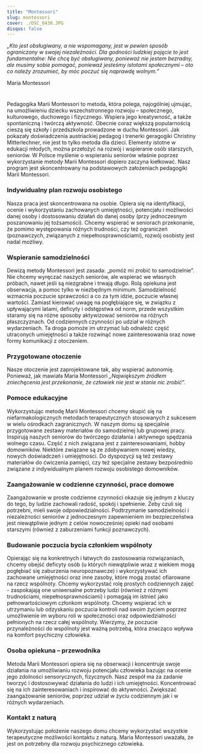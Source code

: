 ```yaml
---
title: "Montessori"
slug: montessori
cover: ./DSC_0430.JPG
disqus: false
---
```

_„Kto jest obsługiwany, a nie wspomagany, jest w pewien sposób ograniczony w swojej niezależności. Dla godności ludzkiej pojęcie to jest fundamentalne: Nie chcę być obsługiwany, ponieważ nie jestem bezradny, ale musimy sobie pomagać, ponieważ jesteśmy istotami społecznymi – oto co należy zrozumieć, by móc poczuć się naprawdę wolnym.”_

Maria Montessori

#
Pedagogika Marii Montessori to metoda, która polega, najogólniej ujmując, na umożliwieniu dziecku wszechstronnego rozwoju – społecznego, kulturowego, duchowego i fizycznego. Wspiera jego kreatywność, a także spontaniczną i twórczą aktywność. Obecnie coraz większą popularnością cieszą się szkoły i przedszkola prowadzone w duchu Montessori. Jak pokazały doświadczenia austriackiej pedagog i trenerki geragogiki Christiny Mitterlechner, nie jest to tylko metoda dla dzieci. Elementy istotne w edukacji młodych, można przełożyć na rozwój i wspieranie osób starszych, seniorów. W Polsce myślenie o wspieraniu seniorów właśnie poprzez wykorzystanie metody Marii Montessori dopiero zaczyna kiełkować. Nasz program jest skoncentrowany na podstawowych założeniach pedagogiki Marii Montessori.

### Indywidualny plan rozwoju osobistego
Nasza praca jest skoncentrowana na osobie.  Opiera się na identyfikacji, ocenie i wykorzystaniu zachowanych umiejętności, potencjału i możliwości danej osoby i dostosowaniu działań do danej osoby (przy jednoczesnym poszanowaniu jej tożsamości). Chcemy wspierać w seniorach przekonanie, że pomimo występowania różnych trudności, czy też ograniczeń (poznawczych, związanych z niepełnosprawnościami), rozwój osobisty jest nadal możliwy.

### Wspieranie samodzielności
Dewizą metody Montessori  jest zasada: „pomóż mi zrobić to samodzielnie”. Nie chcemy wyręczać naszych seniorów, ale wspierać we własnych próbach, nawet jeśli są niezgrabne i trwają długo. Rolą opiekuna jest obserwacja, a pomoc tylko w niezbędnym minimum. Samodzielność wzmacnia poczucie sprawczości a co za tym idzie, poczucie własnej wartości. 
Zamiast kierować uwagę na pogłębiające się, w związku z upływającymi latami, deficyty i odstępstwa od norm, przede wszystkim staramy się na różne sposoby aktywizować seniorów na różnych płaszczyznach. Od codziennych czynności po udział w różnych wydarzeniach.  Ta droga pomoże im utrzymać lub odnaleźć część utraconych umiejętności a także rozwinąć nowe zainteresowania oraz nowe formy komunikacji z otoczeniem.

### Przygotowane otoczenie
Nasze otoczenie jest zaprojektowane tak, aby wspierać autonomię.  Ponieważ, jak mawiała Maria Montessori _„Największym źródłem zniechęcenia jest przekonanie, że człowiek nie jest w stanie nic zrobić”._

### Pomoce edukacyjne
Wykorzystując metodę Marii Montessori chcemy skupić się na niefarmakologicznych metodach terapeutycznych stosowanych z sukcesem w wielu ośrodkach zagranicznych. 
 W naszym domu są specjalnie przygotowane zestawy materiałów do samodzielnej lub grupowej pracy. Inspirują naszych seniorów do twórczego działania i aktywnego spędzania wolnego czasu. Część z nich związana jest z zainteresowaniami, hobby domowników.  Niektóre związane są ze zdobywaniem nowej wiedzy, nowych doświadczeń i umiejętności.
Do dyspozycji są też zestawy materiałów do ćwiczenia pamięci, czy też specjalne zestawy bezpośrednio związane z indywidualnym planem rozwoju osobistego domowników.  

### Zaangażowanie w codzienne czynności, prace domowe
Zaangażowanie w proste codzienne czynności okazuje się jednym z kluczy do tego, by ludzie zachowali radość, spokój i spełnienie. Żeby czuli się potrzebni, mieli swoje odpowiedzialności.  Podtrzymanie samodzielności i niezależności seniorów z jednoczesnym zapewnieniem im bezpieczeństwa jest  niewątpliwie jednym z celów nowocześniej opieki nad osobami starszymi (również z zaburzeniami funkcji poznawczych).

### Budowanie poczucia bycia członkiem wspólnoty
Opierając się na konkretnych i łatwych do zastosowania rozwiązaniach, chcemy obejść deficyty osób (u których niewątpliwie wraz z wiekiem mogą pogłębiać się zaburzenia neuropoznawcze)  i wykorzystywać ich zachowane umiejętności oraz inne zasoby, które mogą zostać ofiarowane na rzecz wspólnoty. Chcemy wykorzystać rolę prostych codziennych zajęć -  zaspokajają one uniwersalne potrzeby ludzi  (również z różnymi trudnościami, niepełnosprawnościami) i pomagają im istnieć jako pełnowartościowym członkom wspólnoty. Chcemy wspierać ich w utrzymaniu lub odzyskaniu poczucia kontroli nad swoim życiem poprzez umożliwienie im wyboru roli w społeczności oraz odpowiedzialności pełnionych na rzecz całej wspólnoty. Wierzymy, że poczucie przynależności do wspólnoty jest ważną potrzebą, która znacząco wpływa na komfort psychiczny człowieka.

### Osoba opiekuna – przewodnika
Metoda Marii Montessori opiera się na obserwacji i koncentruje swoje działania na umożliwianiu rozwoju potencjału człowieka bazując na ocenie jego zdolności sensorycznych, fizycznych. Nasz zespół ma za zadanie tworzyć i dostosowywać działania do ludzi i ich umiejętności. Koncentrować się na ich zainteresowaniach i inspirować do aktywności. Zwiększać zaangażowanie seniorów, poprzez udział w życiu codziennym jak i w  różnych wydarzeniach.

### Kontakt z naturą
Wykorzystując położenie naszego domu chcemy wykorzystać wszystkie terapeutyczne możliwości kontaktu z naturą. Maria Montessori uważała, że jest  on potrzebny dla rozwoju psychicznego człowieka. 